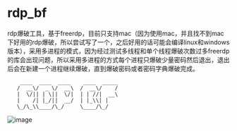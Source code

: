 # rdp_bf
rdp爆破工具，基于freerdp，目前只支持mac（因为使用mac，并且找不到mac下好用的rdp爆破，所以尝试写了一个，之后好用的话可能会编译linux和windows版本），采用多进程的模式，因为经过测试多线程和单个线程爆破次数过多freerdp的库会出现问题，所以采用多进程的方式每个进程只爆破少量密码然后退出，退出后会在新建一个进程继续爆破，直到爆破密码或者密码字典爆破完成。

```
    ____  ____  ____    ____  _____
   /  __\/  _ \/  __\  /  __\/    /
   |  \/|| | \||  \/|  | | //|  __\
   |    /| |_/||  __/  | |_\\| |
   \_/\_\\____/\_/     \____/\_/
```
![image](https://user-images.githubusercontent.com/83851367/117525469-0cb57900-aff5-11eb-847b-24e420721a7b.png)
